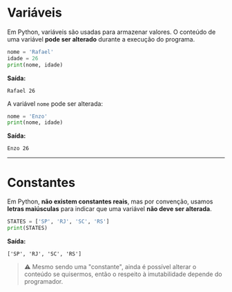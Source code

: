 # Variáveis

Em Python, variáveis são usadas para armazenar valores. O conteúdo de uma variável **pode ser alterado** durante a execução do programa.

```python
nome = 'Rafael'
idade = 26
print(nome, idade)
```

**Saída:**

```
Rafael 26
```

A variável `nome` pode ser alterada:

```python
nome = 'Enzo'
print(nome, idade)
```

**Saída:**

```
Enzo 26
```

---

# Constantes

Em Python, **não existem constantes reais**, mas por convenção, usamos **letras maiúsculas** para indicar que uma variável **não deve ser alterada**.

```python
STATES = ['SP', 'RJ', 'SC', 'RS']
print(STATES)
```

**Saída:**

```
['SP', 'RJ', 'SC', 'RS']
```

> ⚠️ Mesmo sendo uma "constante", ainda é possível alterar o conteúdo se quisermos, então o respeito à imutabilidade depende do programador.
